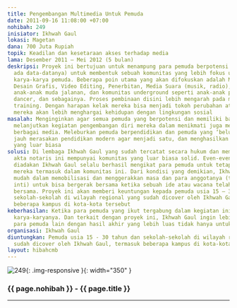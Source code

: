 ```yaml
---
title: Pengembangan Multimedia Untuk Pemuda
date: 2011-09-16 11:08:00 +07:00
nohibah: 249
inisiator: Ikhwah Gaul
lokasi: Magetan
dana: 700 Juta Rupiah
topik: Keadilan dan kesetaraan akses terhadap media
lama: Desember 2011 – Mei 2012 (5 bulan)
deskripsi: Proyek ini bertujuan untuk menampung para pemuda berpotensi (yang sudah
  ada data-datanya) untuk membentuk sebuah komunitas yang lebih fokus untuk menghasilkan
  karya-karya pemuda. Beberapa poin utama yang akan difokuskan adalah Media Online,
  Desain Grafis, Video Editing, Penerbitan, Media Suara (musik, radio), juga pemberdayaan
  anak-anak muda jalanan, dan komunitas underground seperti anak-anak punk, homeless,
  dancer, dan sebagainya. Proses pembinaan disini lebih mengarah pada mentoring dan
  training. Dengan harapan kelak mereka bisa menjadi tokoh perubahan atau paling tidak
  mereka akan lebih menghargai kehidupan dengan lingkungan sosial
masalah: Menginginkan agar semua pemuda yang berpotensi dan memiliki bakat bisa tetap
  melanjutkan kegiatan pengembangan diri mereka dalam menikmati juga mengembangkan
  berbagai media. Meleburkan pemuda berpendidikan dan pemuda yang ‘belum sempat’ lebih
  jauh merasakan pendidikan modern agar menjadi satu, dan menghasilkan karya-karya
  yang luar biasa
solusi: Di lembaga Ikhwah Gaul yang sudah tercatat secara hukum dan mempunyai legalitas
  akta notaris ini mempunyai komunitas yang luar biasa solid. Even-even yang sering
  diadakan Ikhwah Gaul selalu berhasil mengikat para pemuda untuk tetap merasa bahwa
  mereka termasuk dalam komunitas ini. Dari kondisi yang demikian, Ikhwah Gaul sangat
  mudah dalam memobilisasi dan menggerakkan masa dan para anggotanya (terlebih anggota
  inti) untuk bisa bergerak bersama ketika sebuah ide atau wacana telah disepakati
  bersama. Proyek ini akan memberi keuntungan kepada pemuda usia 15 – 30 tahun dan
  sekolah-sekolah di wilayah regional yang sudah dicover oleh Ikhwah Gaul, termasuk
  beberapa kampus di kota-kota tersebut
keberhasilan: Ketika para pemuda yang ikut tergabung dalam kegiatan ini mampu menghasilkan
  karya-karyanya. Dan terkait dengan proyek ini, Ikhwah Gaul ingin lebih menaungi
  para pemuda lain dengan hasil akhir yang lebih luas tidak hanya untuk kalangan tertentu
organisasi: Ikhwah Gaul
diuntungkan: Pemuda usia 15 - 30 tahun dan sekolah-sekolah di wilayah regional yang
  sudah dicover oleh Ikhwah Gaul, termasuk beberapa kampus di kota-kota tersebut
layout: hibahcmb
---
```


![249](/static/img/hibahcmb/249.png){: .img-responsive }{: width="350" }

### {{ page.nohibah }} - {{ page.title }}

---
